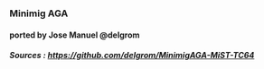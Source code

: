 ### Minimig AGA

#### ported by Jose Manuel @delgrom

##### Sources : https://github.com/delgrom/MinimigAGA-MiST-TC64
